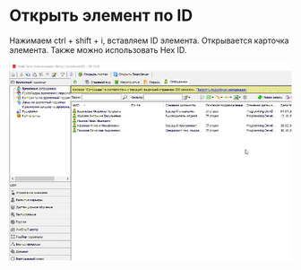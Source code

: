 # Открыть элемент по ID

Нажимаем ctrl + shift + i, вставляем ID элемента. Открывается карточка элемента. Также можно использовать Hex ID.

![](/WebtutorAdministrator/OpenElementById.gif)

